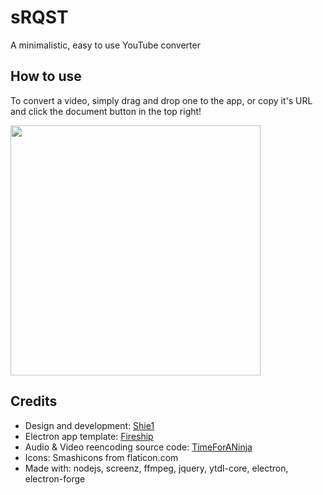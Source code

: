 # sRQST
A minimalistic, easy to use YouTube converter
## How to use
To convert a video, simply drag and drop one to the app, or copy it's URL and click the document button in the top right!

<img height=400 src="https://i.imgur.com/TvAUF4B.png">

## Credits
- Design and development: [Shie1](https://github.com/shie1)
- Electron app template: [Fireship](https://www.youtube.com/channel/UCsBjURrPoezykLs9EqgamOA)
- Audio & Video reencoding source code: [TimeForANinja](https://github.com/TimeForANinja)
- Icons: Smashicons from flaticon.com
- Made with: nodejs, screenz, ffmpeg, jquery, ytdl-core, electron, electron-forge
